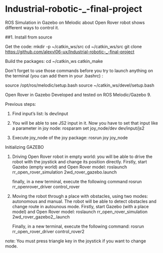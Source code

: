 # Industrial-robotic-_-final-project

ROS Simulation in Gazebo on Melodic about Open Rover robot shows different ways to control it.

##1. Install from source

Get the code:
mkdir -p ~/catkin_ws/src
cd ~/catkin_ws/src
git clone https://github.com/alexvl06-ux/Industrial-robotic-_-final-project

Build the packages:
cd ~/catkin_ws
catkin_make

Don't forget to use those commands before you try to launch anything on the terminal (you can add them in your .bashrc) :

source /opt/ros/melodic/setup.bash 
source ~/catkin_ws/devel/setup.bash

Open Rover in Gazebo
Developed and tested on ROS Melodic/Gazebo 9.

Previous steps:

1.	Find input’s list:
    ls dev/input

2.	You will be able to see JS2 input in it. Now you have to set that input like a parameter in joy node:
    rosparam set joy_node/dev dev/input/js2 

3.	Execute joy_node of the joy package:
	    rosrun joy joy_node


Initializing GAZEBO

1.	Driving Open Rover robot in empty world: you will be able to drive the robot with the joystick and change its position directly. 
    Firstly, start Gazebo (empty world) and Open Rover model:
		    roslaunch rr_open_rover_simulation 2wd_rover_gazebo.launch

    finally, in a new terminal, execute the following command
		    rosrun rr_openrover_driver control_rover

2.	Moving the robot through a place with obstacles, using two modes: autonomous and manual. The robot will be able to detect obstacles and change route in autounous mode.
    Firstly, start Gazebo (with a place model) and Open Rover model:
		    roslaunch rr_open_rover_simulation 2wd_rover_gazebo2_.launch

    Finally, in a new terminal, execute the following command:
		    rosrun rr_open_rover_driver control_rover2

note: You must press triangle key in the joystick if you want to change mode.
